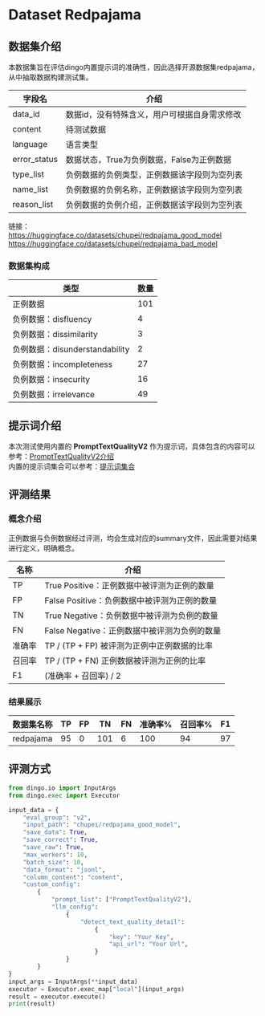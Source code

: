 # Dataset Redpajama

## 数据集介绍
本数据集旨在评估dingo内置提示词的准确性，因此选择开源数据集redpajama，从中抽取数据构建测试集。  

| 字段名          | 介绍                        |
|--------------|---------------------------| 
| data_id      | 数据id，没有特殊含义，用户可根据自身需求修改   |
| content      | 待测试数据                     |
| language     | 语言类型                      |
| error_status | 数据状态，True为负例数据，False为正例数据 |
| type_list    | 负例数据的负例类型，正例数据该字段则为空列表    |
| name_list    | 负例数据的负例名称，正例数据该字段则为空列表    | 
| reason_list  | 负例数据的负例介绍，正例数据该字段则为空列表    | 

链接：  
https://huggingface.co/datasets/chupei/redpajama_good_model  
https://huggingface.co/datasets/chupei/redpajama_bad_model

### 数据集构成
| 类型                        | 数量  |
|---------------------------|-----|
| 正例数据                      | 101 |
| 负例数据：disfluency           | 4   |
| 负例数据：dissimilarity        | 3   |
| 负例数据：disunderstandability | 2   |
| 负例数据：incompleteness       | 27  |
| 负例数据：insecurity           | 16  |
| 负例数据：irrelevance          | 49  |

## 提示词介绍
本次测试使用内置的 **PromptTextQualityV2** 作为提示词，具体包含的内容可以参考：[PromptTextQualityV2介绍](../../dingo/model/prompt/prompt_text_quality_v2.py)  
内置的提示词集合可以参考：[提示词集合](../../dingo/model/prompt)

## 评测结果
### 概念介绍
正例数据与负例数据经过评测，均会生成对应的summary文件，因此需要对结果进行定义，明确概念。

| 名称  | 介绍                            |
|-----|-------------------------------|
| TP  | True Positive：正例数据中被评测为正例的数量  |
| FP  | False Positive：负例数据中被评测为正例的数量 |
| TN  | True Negative：负例数据中被评测为负例的数量  |
| FN  | False Negative：正例数据中被评测为负例的数量 |
| 准确率 | TP / (TP + FP) 被评测为正例中正例数据的比率 |
| 召回率 | TP / (TP + FN) 正例数据被评测为正例的比率  |
| F1  | (准确率 + 召回率) / 2               |
 
### 结果展示
| 数据集名称     | TP | FP | TN  | FN | 准确率% | 召回率% | F1 | 
|-----------|----|----|-----|----|------|------|----|
| redpajama | 95 | 0  | 101 | 6  | 100  | 94   | 97 | 

## 评测方式

```python
from dingo.io import InputArgs
from dingo.exec import Executor

input_data = {
    "eval_group": "v2",
    "input_path": "chupei/redpajama_good_model",  
    "save_data": True,
    "save_correct": True,
    "save_raw": True,
    "max_workers": 10,
    "batch_size": 10,
    "data_format": "jsonl",
    "column_content": "content",
    "custom_config":
        {
            "prompt_list": ["PromptTextQualityV2"],
            "llm_config":
                {
                    "detect_text_quality_detail":
                        {
                            "key": "Your Key",
                            "api_url": "Your Url",
                        }
                }
        }
}
input_args = InputArgs(**input_data)
executor = Executor.exec_map["local"](input_args)
result = executor.execute()
print(result)
```